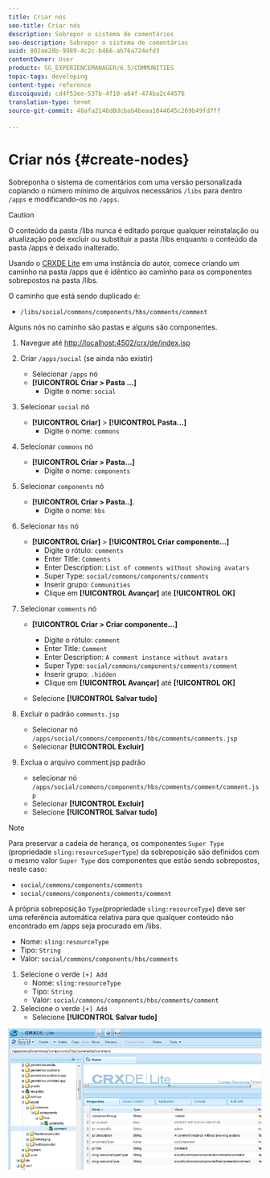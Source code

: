 ```yaml
---
title: Criar nós
seo-title: Criar nós
description: Sobrepor o sistema de comentários
seo-description: Sobrepor o sistema de comentários
uuid: 802ae28b-9989-4c2c-b466-ab76a724efd3
contentOwner: User
products: SG_EXPERIENCEMANAGER/6.5/COMMUNITIES
topic-tags: developing
content-type: reference
discoiquuid: cd4f53ee-537b-4f10-a64f-474ba2c44576
translation-type: tm+mt
source-git-commit: 48afa2146d0dcbab4beaa1044645c269b49fd7ff

---
```



# Criar nós {#create-nodes}

Sobreponha o sistema de comentários com uma versão personalizada copiando o número mínimo de arquivos necessários `/libs` para dentro `/apps` e modificando-os no `/apps`.

>[!CAUTION]
>
>O conteúdo da pasta /libs nunca é editado porque qualquer reinstalação ou atualização pode excluir ou substituir a pasta /libs enquanto o conteúdo da pasta /apps é deixado inalterado.


Usando o [CRXDE Lite](../../help/sites-developing/developing-with-crxde-lite.md) em uma instância do autor, comece criando um caminho na pasta /apps que é idêntico ao caminho para os componentes sobrepostos na pasta /libs.

O caminho que está sendo duplicado é:

* `/libs/social/commons/components/hbs/comments/comment`

Alguns nós no caminho são pastas e alguns são componentes.

1. Navegue até [http://localhost:4502/crx/de/index.jsp](http://localhost:4502/crx/de/index.jsp)
1. Criar `/apps/social` (se ainda não existir)
   * Selecionar `/apps` nó
   * **[!UICONTROL Criar > Pasta ...]**
      * Digite o nome: `social`
1. Selecionar `social` nó
   * **[!UICONTROL Criar]** > **[!UICONTROL Pasta...]**
      * Digite o nome: `commons`
1. Selecionar `commons` nó
   * **[!UICONTROL Criar > Pasta...]**
      * Digite o nome: `components`
1. Selecionar `components` nó
   * **[!UICONTROL Criar > Pasta..]**.
      * Digite o nome: `hbs`
1. Selecionar `hbs` nó
   * **[!UICONTROL Criar]** > **[!UICONTROL Criar componente...]**
      * Digite o rótulo: `comments`
      * Enter Title: `Comments`
      * Enter Description: `List of comments without showing avatars`
      * Super Type: `social/commons/components/comments`
      * Inserir grupo: `Communities`
      * Clique em **[!UICONTROL Avançar]** até **[!UICONTROL OK]**
1. Selecionar `comments` nó

   * **[!UICONTROL Criar > Criar componente...]**

      * Digite o rótulo: `comment`
      * Enter Title: `Comment`
      * Enter Description: `A comment instance without avatars`
      * Super Type: `social/commons/components/comments/comment`
      * Inserir grupo: `.hidden`
      * Clique em **[!UICONTROL Avançar]** até **[!UICONTROL OK]**
   * Selecione **[!UICONTROL Salvar tudo]**
1. Excluir o padrão `comments.jsp`
   * Selecionar nó `/apps/social/commons/components/hbs/comments/comments.jsp`
   * Selecionar **[!UICONTROL Excluir]**
1. Exclua o arquivo comment.jsp padrão
   * selecionar nó `/apps/social/commons/components/hbs/comments/comment/comment.jsp`
   * Selecionar **[!UICONTROL Excluir]**
   * Selecione **[!UICONTROL Salvar tudo]**

>[!NOTE]
>
>Para preservar a cadeia de herança, os componentes `Super Type` (propriedade `sling:resourceSuperType`) da sobreposição são definidos com o mesmo valor `Super Type` dos componentes que estão sendo sobrepostos, neste caso:
>
>* `social/commons/components/comments`
>* `social/commons/components/comments/comment`
>



A própria sobreposição `Type`(propriedade `sling:resourceType`) deve ser uma referência automática relativa para que qualquer conteúdo não encontrado em /apps seja procurado em /libs.
* Nome: `sling:resourceType`
* Tipo: `String`
* Valor: `social/commons/components/hbs/comments`

1. Selecione o verde `[+] Add`
   * Nome: `sling:resourceType`
   * Tipo: `String`
   * Valor: `social/commons/components/hbs/comments/comment`
1. Selecione o verde `[+] Add`
   * Selecione **[!UICONTROL Salvar tudo]**

![chlimage_1-4](assets/chlimage_1-4.png)

